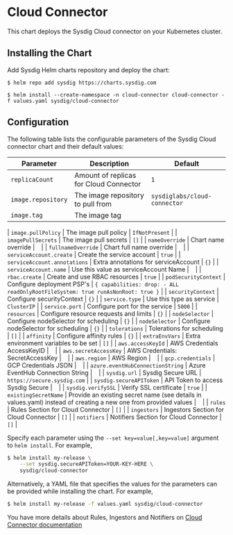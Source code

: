 # Cloud Connector

This chart deploys the Sysdig Cloud connector on your Kubernetes cluster.

## Installing the Chart

Add Sysdig Helm charts repository and deploy the chart:

```
$ helm repo add sysdig https://charts.sysdig.com

$ helm install --create-namespace -n cloud-connector cloud-connector -f values.yaml sysdig/cloud-connector
```

## Configuration

The following table lists the configurable parameters of the Sysdig Cloud connector
chart and their default values:

| Parameter                        | Description                                                                                                     | Default                                                                         |
| -------------------------------- | --------------------------------------------------------------------------------------------------------------- | ------------------------------------------------------------------------------- |
| `replicaCount`                   | Amount of replicas for Cloud Connector                                                                          | `1`                                                                             |
| `image.repository`               | The image repository to pull from                                                                               | `sysdiglabs/cloud-connector`                                                    |
| `image.tag`               	    | The image tag	                                                                                               |                     |

| `image.pullPolicy`               | The image pull policy                                                                                           | `IfNotPresent`                                                                  |
| `imagePullSecrets`               | The image pull secrets                                                                                          | `[]`                                                                            |
| `nameOverride`                   | Chart name override                                                                                             | ` `                                                                             |
| `fullnameOverride`               | Chart full name override                                                                                        | ` `                                                                             |
| `serviceAccount.create`          | Create the service account                                                                                      | `true`                                                                          |
| `serviceAccount.annotations`     | Extra annotations for serviceAccount                                                                            | `{}`                                                                            |
| `serviceAccount.name`            | Use this value as serviceAccount Name                                                                           | ` `                                                                             |
| `rbac.create`                    | Create and use RBAC resources                                                                                   | `true`                                                                          |
| `podSecurityContext`             | Configure deployment PSP's                                                                                      | `{ capabilities: drop: - ALL readOnlyRootFileSystem: true runAsNonRoot: true }` |
| `securityContext`                | Configure securityContext                                                                                       | `{}`                                                                            |
| `service.type`                   | Use this type as service                                                                                        | `ClusterIP`                                                                     |
| `service.port`                   | Configure port for the service                                                                                  | `5000`                                                                          |
| `resources`                      | Configure resource requests and limits                                                                          | `{}`                                                                            |
| `nodeSelector`                   | Configure nodeSelector for scheduling                                                                           | `{}`                                                                            |
| `nodeSelector`                   | Configure nodeSelector for scheduling                                                                           | `{}`                                                                            |
| `tolerations`                    | Tolerations for scheduling                                                                                      | `[]`                                                                            |
| `affinity`                       | Configure affinity rules                                                                                        | `{}`                                                                            |
| `extraEnvVars`                   | Extra environment variables to be set                                                                           | `[]`                                                                            |
| `aws.accessKeyId`                | AWS Credentials AccessKeyID                                                                                     | ` `                                                                             |
| `aws.secretAccessKey`            | AWS Credentials: SecretAccessKey                                                                                | ` `                                                                             |
| `aws.region`                     | AWS Region                                                                                                      | ` `                                                                             |
| `gcp.credentials`                | GCP Credentials JSON                                                                                            | ` `                                                                             |
| `azure.eventHubConnectionString` | Azure EventHub Connection String                                                                                | ` `                                                                             |
| `sysdig.url`                     | Sysdig Secure URL                                                                                               | `https://secure.sysdig.com`                                                     |
| `sysdig.secureAPIToken`          | API Token to access Sysdig Secure                                                                               | ` `                                                                             |
| `sysdig.verifySSL`               | Verify SSL certificate                                                                                          | `true`                                                                          |
| `existingSecretName`             | Provide an existing secret name (see details in values.yaml) instead of creating a new one from provided values | ` `                                                                             |
| `rules`                          | Rules Section for Cloud Connector                                                                               | `[]`                                                                            |
| `ingestors`                      | Ingestors Section for Cloud Connector                                                                           | `[]`                                                                            |
| `notifiers`                      | Notifiers Section for Cloud Connector                                                                           | `[]`                                                                            |


Specify each parameter using the `--set key=value[,key=value]` argument to `helm install`. For example,

```bash
$ helm install my-release \
    --set sysdig.secureAPIToken=YOUR-KEY-HERE \
    sysdig/cloud-connector
```

Alternatively, a YAML file that specifies the values for the parameters can be provided while installing the chart. For example,

```bash
$ helm install my-release -f values.yaml sysdig/cloud-connector
```

You have more details about Rules, Ingestors and Notifiers on [Cloud Connector documentation](https://sysdiglabs.github.io/cloud-connector/config-file.html)
